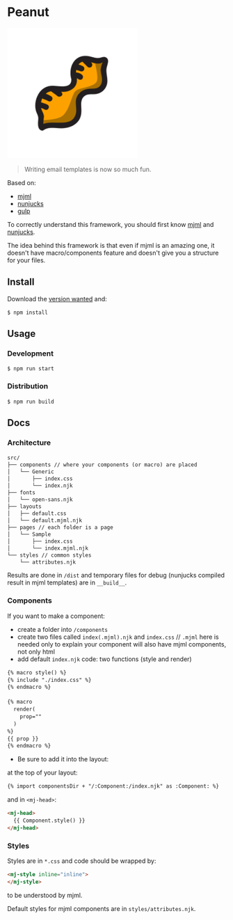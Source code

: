# Peanut

<img src="docs/__files__/logo.svg" height="300" />

> Writing email templates is now so much fun.

Based on:

- [mjml](https://mjml.io/)
- [nunjucks](https://mozilla.github.io/nunjucks/)
- [gulp](https://gulpjs.com/)

To correctly understand this framework, you should first know [mjml](https://mjml.io/getting-started/1) and [nunjucks](https://mozilla.github.io/nunjucks/templating.html).

The idea behind this framework is that even if mjml is an amazing one, it doesn't have macro/components feature and doesn't give you a structure for your files.

## Install

Download the [version wanted](https://github.com/kud/peanut/releases) and:

```shell
$ npm install
```

## Usage

### Development

```shell
$ npm run start
```


### Distribution

```shell
$ npm run build
```

## Docs

### Architecture

```
src/
├── components // where your components (or macro) are placed
│   └── Generic
│       ├── index.css
│       └── index.njk
├── fonts
│   └── open-sans.njk
├── layouts
│   ├── default.css
│   └── default.mjml.njk
├── pages // each folder is a page
│   └── Sample
│       ├── index.css
│       └── index.mjml.njk
└── styles // common styles
    └── attributes.njk
```

Results are done in `/dist` and temporary files for debug (nunjucks compiled result in mjml templates) are in `__build__`.

### Components

If you want to make a component:

- create a folder into `/components`
- create two files called `index(.mjml).njk` and `index.css` // `.mjml` here is needed only to explain your component will also have mjml components, not only html
- add default `index.njk` code: two functions (style and render)


```html
{% macro style() %}
{% include "./index.css" %}
{% endmacro %}

{% macro
  render(
    prop=""
  )
%}
{{ prop }}
{% endmacro %}
```

- Be sure to add it into the layout:

at the top of your layout:

```html
{% import componentsDir + "/:Component:/index.njk" as :Component: %}
```

and in `<mj-head>`:

```html
<mj-head>
  {{ Component.style() }}
</mj-head>
```

### Styles

Styles are in `*.css` and code should be wrapped by:

```html
<mj-style inline="inline">
</mj-style>
```

to be understood by mjml.

Default styles for mjml components are in `styles/attributes.njk`.

